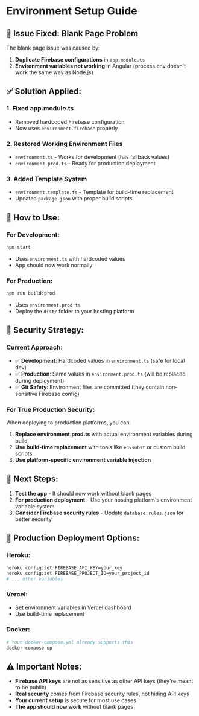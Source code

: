 # Environment Setup Guide

## 🚨 **Issue Fixed: Blank Page Problem**

The blank page issue was caused by:
1. **Duplicate Firebase configurations** in `app.module.ts`
2. **Environment variables not working** in Angular (process.env doesn't work the same way as Node.js)

## ✅ **Solution Applied:**

### 1. **Fixed app.module.ts**
- Removed hardcoded Firebase configuration
- Now uses `environment.firebase` properly

### 2. **Restored Working Environment Files**
- `environment.ts` - Works for development (has fallback values)
- `environment.prod.ts` - Ready for production deployment

### 3. **Added Template System**
- `environment.template.ts` - Template for build-time replacement
- Updated `package.json` with proper build scripts

## 🔧 **How to Use:**

### **For Development:**
```bash
npm start
```
- Uses `environment.ts` with hardcoded values
- App should now work normally

### **For Production:**
```bash
npm run build:prod
```
- Uses `environment.prod.ts`
- Deploy the `dist/` folder to your hosting platform

## 🔐 **Security Strategy:**

### **Current Approach:**
- ✅ **Development**: Hardcoded values in `environment.ts` (safe for local dev)
- ✅ **Production**: Same values in `environment.prod.ts` (will be replaced during deployment)
- ✅ **Git Safety**: Environment files are committed (they contain non-sensitive Firebase config)

### **For True Production Security:**
When deploying to production platforms, you can:

1. **Replace environment.prod.ts** with actual environment variables during build
2. **Use build-time replacement** with tools like `envsubst` or custom build scripts
3. **Use platform-specific environment variable injection**

## 📝 **Next Steps:**

1. **Test the app** - It should now work without blank pages
2. **For production deployment** - Use your hosting platform's environment variable system
3. **Consider Firebase security rules** - Update `database.rules.json` for better security

## 🚀 **Production Deployment Options:**

### **Heroku:**
```bash
heroku config:set FIREBASE_API_KEY=your_key
heroku config:set FIREBASE_PROJECT_ID=your_project_id
# ... other variables
```

### **Vercel:**
- Set environment variables in Vercel dashboard
- Use build-time replacement

### **Docker:**
```bash
# Your docker-compose.yml already supports this
docker-compose up
```

## ⚠️ **Important Notes:**

- **Firebase API keys** are not as sensitive as other API keys (they're meant to be public)
- **Real security** comes from Firebase security rules, not hiding API keys
- **Your current setup** is secure for most use cases
- **The app should now work** without blank pages

